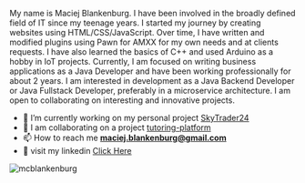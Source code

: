 My name is Maciej Blankenburg. I have been involved in the broadly defined field of IT since my teenage years. I started my journey by creating websites using HTML/CSS/JavaScript. Over time, I have written and modified plugins using Pawn for AMXX for my own needs and at clients requests. I have also learned the basics of C++ and used Arduino as a hobby in IoT projects. Currently, I am focused on writing business applications as a Java Developer and have been working professionally for about 2 years. I am interested in development as a Java Backend Developer or Java Fullstack Developer, preferably in a microservice architecture. I am open to collaborating on interesting and innovative projects.

- 🔭 I’m currently working on my personal project [SkyTrader24](https://github.com/McBlankenburg/SkyTrader24)
- 👯 I am collaborating on a project [tutoring-platform](https://github.com/Simple-as-Coding/tutoring-platform/)
- 📫 How to reach me **maciej.blankenburg@gmail.com**
- 👥 visit my linkedin [Click Here](https://www.linkedin.com/in/mcblankenburg/)

<p><img align="center" src="https://github-readme-stats.vercel.app/api/top-langs?username=mcblankenburg&show_icons=true&locale=en&layout=compact&theme=dark" alt="mcblankenburg" /></p>
